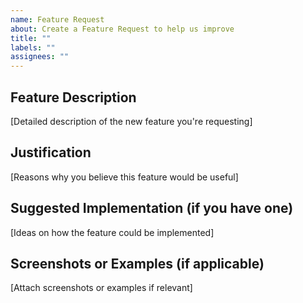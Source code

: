 ```yaml
---
name: Feature Request
about: Create a Feature Request to help us improve
title: ""
labels: ""
assignees: ""
---
```


## Feature Description

[Detailed description of the new feature you're requesting]

## Justification

[Reasons why you believe this feature would be useful]

## Suggested Implementation (if you have one)

[Ideas on how the feature could be implemented]

## Screenshots or Examples (if applicable)

[Attach screenshots or examples if relevant]
